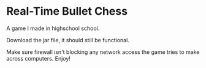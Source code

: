 # Real-Time Bullet Chess
A game I made in highschool school.

Download the jar file, it should still be functional.

Make sure firewall isn't blocking any network access the game tries to make across computers.
Enjoy!
